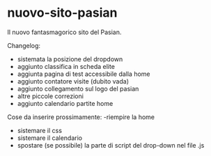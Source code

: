 # nuovo-sito-pasian

Il nuovo fantasmagorico sito del Pasian.

Changelog:

- sistemata la posizione del dropdown
- aggiunto classifica in scheda elite
- aggiunta pagina di test accessibile dalla home
- aggiunto contatore visite (dubito vada)
- aggiunto collegamento sul logo del pasian
- altre piccole correzioni 
- aggiunto calendario partite home

Cose da inserire prossimamente:
-riempire la home
- sistemare il css
- sistemare il calendario
- spostare (se possibile) la parte di script del drop-down nel file .js

